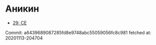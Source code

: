 # Аникин
- [29: CE](29.md)

Commit: a6439689087285fd8e9748abc55059056fc8c981
 fetched at: 20201113-204704
